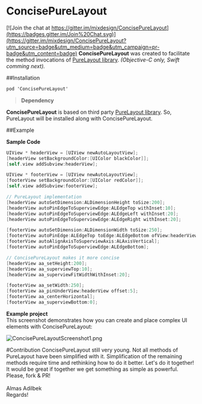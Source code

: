 # ConcisePureLayout

[![Join the chat at https://gitter.im/mixdesign/ConcisePureLayout](https://badges.gitter.im/Join%20Chat.svg)](https://gitter.im/mixdesign/ConcisePureLayout?utm_source=badge&utm_medium=badge&utm_campaign=pr-badge&utm_content=badge)
**ConcisePureLayout** was created to facilitate the method invocations of [PureLayout library](https://github.com/PureLayout/PureLayout "PureLayout github page"). _(Objective-C only, Swift comming next)._

##Installation
```objective-c
pod 'ConcisePureLayout'
```

>**Dependency**
>
**ConcisePureLayout** is based on third party [PureLayout library](https://github.com/PureLayout/PureLayout "PureLayout github page"). So, PureLayout  will be installed along with ConcisePureLayout.

##Example

**Sample Code**
```objective-c
UIView * headerView = [UIView newAutoLayoutView];
[headerView setBackgroundColor:[UIColor blackColor]];
[self.view addSubview:headerView];

UIView * footerView = [UIView newAutoLayoutView];
[footerView setBackgroundColor:[UIColor redColor]];
[self.view addSubview:footerView];

// PureLayout implementation
[headerView autoSetDimension:ALDimensionHeight toSize:200];
[headerView autoPinEdgeToSuperviewEdge:ALEdgeTop withInset:10];
[headerView autoPinEdgeToSuperviewEdge:ALEdgeLeft withInset:20];
[headerView autoPinEdgeToSuperviewEdge:ALEdgeRight withInset:20];

[footerView autoSetDimension:ALDimensionWidth toSize:250];
[footerView autoPinEdge:ALEdgeTop toEdge:ALEdgeBottom ofView:headerView withOffset:5];
[footerView autoAlignAxisToSuperviewAxis:ALAxisVertical];
[footerView autoPinEdgeToSuperviewEdge:ALEdgeBottom];

// ConcisePureLayout makes it more concise
[headerView aa_setHeight:200];
[headerView aa_superviewTop:10];
[headerView aa_superviewFitWidthWithInset:20];

[footerView aa_setWidth:250];
[footerView aa_pinUnderView:headerView offset:5];
[footerView aa_centerHorizontal];
[footerView aa_superviewBottom:0];
```

**Example project**<br>
This screenshot demonstrates how you can create and place complex UI elements with ConcisePureLayout:

![ConcisePureLayoutScreenshot1.png](https://github.com/mixdesign/ConcisePureLayout/blob/master/ConcisePureLayoutScreenshot1.png)

#Contribution
ConcisePureLayout still very young. Not all methods of PureLayout have been simplified with it. Simplification of the remaining methods require time and rethinking how to do it better. Let's do it together!
It would be great if together we get something as simple as powerful.</br>
Please, fork & PR!
</br></br>
Almas Adilbek</br>
Regards!
